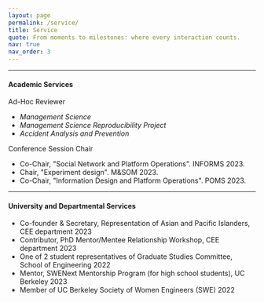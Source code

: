 ```yaml
---
layout: page
permalink: /service/
title: Service
quote: From moments to milestones: where every interaction counts.
nav: true
nav_order: 3
---
```


---
#### Academic Services

Ad-Hoc Reviewer
- *Management Science*
- *Management Science Reproducibility Project*
- *Accident Analysis and Prevention*

Conference Session Chair
- Co-Chair, "Social Network and Platform Operations". INFORMS 2023.
- Chair, "Experiment design". M&SOM 2023.
- Co-Chair, "Information Design and Platform Operations". POMS 2023.

---
#### University and Departmental Services

- Co-founder & Secretary, Representation of Asian and Pacific Islanders, CEE department 2023
- Contributor, PhD Mentor/Mentee Relationship Workshop, CEE department 2023
- One of 2 student representatives of Graduate Studies Committee, School of Engineering 2022
- Mentor, SWENext Mentorship Program (for high school students), UC Berkeley 2023
- Member of UC Berkeley Society of Women Engineers (SWE) 2022
